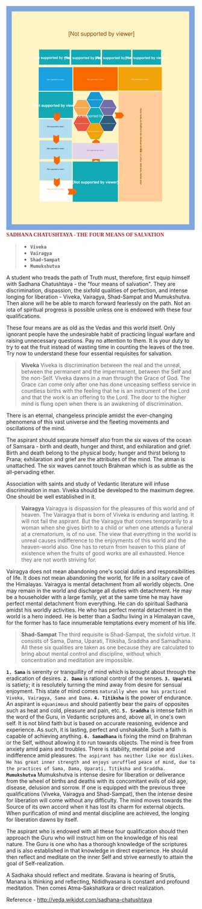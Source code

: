 ![Sadhan Chatushtaya](ILLUSTRATIONS/4-Pre-requisites.svg)
**<span style="color:brown;font-family:Calibri; font-size:1em;"> SADHANA CHATUSHTAYA - THE FOUR MEANS OF SALVATION </span>**
>- **`Viveka`**
>- **`Vairagya`**
>- **`Shad-Sampat`**
>- **`Mumukshutva`**


A student who treads the path of Truth must, therefore, first equip himself with Sadhana Chatushtaya - the "four means of salvation". They are discrimination, dispassion, the sixfold qualities of perfection, and intense longing for liberation - Viveka, Vairagya, Shad-Sampat and Mumukshutva. Then alone will he be able to march forward fearlessly on the path. Not an iota of spiritual progress is possible unless one is endowed with these four qualifications.

These four means are as old as the Vedas and this world itself. Only ignorant people have the undesirable habit of practicing lingual warfare and raising unnecessary questions. Pay no attention to them. It is your duty to try to eat the fruit instead of wasting time in counting the leaves of the tree. Try now to understand these four essential requisites for salvation.

>**Viveka**
Viveka is discrimination between the real and the unreal, between the permanent and the impermanent, between the Self and the non-Self. Viveka dawns in a man through the Grace of God. The Grace can come only after one has done unceasing selfless service in countless births with the feeling that he is an instrument of the Lord and that the work is an offering to the Lord. The door to the higher mind is flung open when there is an awakening of discrimination.

There is an eternal, changeless principle amidst the ever-changing phenomena of this vast universe and the fleeting movements and oscillations of the mind.

The aspirant should separate himself also from the six waves of the ocean of Samsara - birth and death, hunger and thirst, and exhilaration and grief. Birth and death belong to the physical body; hunger and thirst belong to Prana; exhilaration and grief are the attributes of the mind. The atman is unattached. The six waves cannot touch Brahman which is as subtle as the all-pervading ether.

Association with saints and study of Vedantic literature will infuse discrimination in man. Viveka should be developed to the maximum degree. One should be well established in it.

>**Vairagya**
Vairagya is dispassion for the pleasures of this world and of heaven. The Vairagya that is born of Viveka is enduring and lasting. It will not fail the aspirant. But the Vairagya that comes temporarily to a woman when she gives birth to a child or when one attends a funeral at a crematorium, is of no use. The view that everything in the world is unreal causes indifference to the enjoyments of this world and the heaven-world also. One has to return from heaven to this plane of existence when the fruits of good works are all exhausted. Hence they are not worth striving for.

Vairagya does not mean abandoning one's social duties and responsibilities of life. It does not mean abandoning the world, for life in a solitary cave of the Himalayas. Vairagya is mental detachment from all worldly objects. One may remain in the world and discharge all duties with detachment. He may be a householder with a large family, yet at the same time he may have perfect mental detachment from everything. He can do spiritual Sadhana amidst his worldly activities. He who has perfect mental detachment in the world is a hero indeed. He is better than a Sadhu living in a Himalayan cave, for the former has to face innumerable temptations every moment of his life.

>**Shad-Sampat**
The third requisite is Shad-Sampat, the sixfold virtue. It consists of Sama, Dama, Uparati, Titiksha, Sraddha and Samadhana. All these six qualities are taken as one because they are calculated to bring about mental control and discipline, without which concentration and meditation are impossible.

**`1. Sama`** is serenity or tranquillity of mind which is brought about through the eradication of desires.
**`2. Dama`** is rational control of the senses.
**`3. Uparati`** is satiety; it is resolutely turning the mind away from desire for sensual enjoyment. This state of mind comes `naturally when one has practiced Viveka, Vairagya, Sama and Dama.`
**`4. Titiksha`** is the power of endurance. An aspirant is `equanimous` and should patiently bear the pairs of opposites such as heat and cold, pleasure and pain, etc.
**`5. Sraddha`** is intense faith in the word of the Guru, in Vedantic scriptures and, above all, in one's own self. It is not blind faith but is based on accurate reasoning, evidence and experience. As such, it is lasting, perfect and unshakable. Such a faith is capable of achieving anything.
**`6. Samadhana`** is fixing the mind on Brahman or the Self, without allowing it to run towards objects. The mind is free from anxiety amid pains and troubles. There is stability, mental poise and indifference amid pleasures. `The aspirant has neither like nor dislikes. He has great inner strength and enjoys unruffled peace of mind, due to the practices of Sama, Dama, Uparati, Titiksha and Sraddha.`
**`Mumukshutva`**
Mumukshutva is intense desire for liberation or deliverance from the wheel of births and deaths with its concomitant evils of old age, disease, delusion and sorrow. If one is equipped with the previous three qualifications (Viveka, Vairagya and Shad-Sampat), then the intense desire for liberation will come without any difficulty. The mind moves towards the Source of its own accord when it has lost its charm for external objects. When purification of mind and mental discipline are achieved, the longing for liberation dawns by itself.

The aspirant who is endowed with all these four qualification should then approach the Guru who will instruct him on the knowledge of his real nature. The Guru is one who has a thorough knowledge of the scriptures and is also established in that knowledge in direct experience. He should then reflect and meditate on the inner Self and strive earnestly to attain the goal of Self-realization.

A Sadhaka should reflect and meditate. Sravana is hearing of Srutis, Manana is thinking and reflecting, Nididhyasana is constant and profound meditation. Then comes Atma-Sakshatkara or direct realization.

Reference - http://veda.wikidot.com/sadhana-chatushtaya
